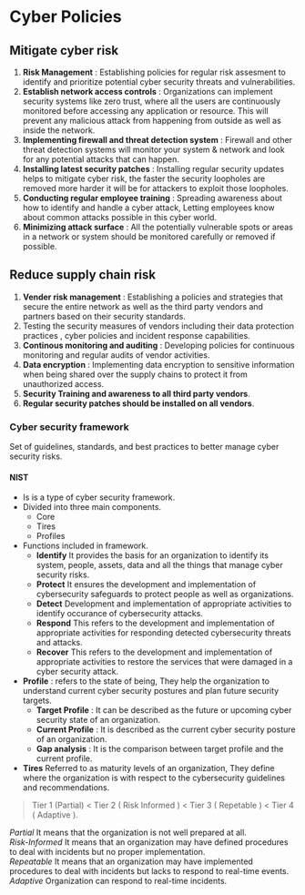 # Cyber Policies


## Mitigate cyber risk

1. **Risk Management** : Establishing policies for regular risk assesment to identify and prioritize potential cyber security threats and vulnerabilities. 
2. **Establish network access controls** : Organizations can implement security systems like zero trust, where all the users are continuously monitored before accessing any application or resource. This will prevent any malicious attack from happening from outside as well as inside the network. 
3. **Implementing firewall and threat detection system** : Firewall and other threat detection systems will monitor your system & network and look for any potential attacks that can happen. 
4. **Installing latest security patches** : Installing regular security updates helps to mitigate cyber risk, the faster the security loopholes are removed more harder it will be for attackers to exploit those loopholes. 
5. **Conducting regular employee training** : Spreading awareness about how to identify and handle a cyber attack, Letting employees know about common attacks possible in this cyber world. 
6. **Minimizing attack surface** : All the potentially vulnerable spots or areas in a network or system should be monitored carefully or removed if possible.


## Reduce supply chain risk

1. **Vender risk management** : Establishing a policies and strategies that secure the entire network as well as the third party vendors and partners based on their security standards. 
2. Testing the security measures of vendors including their data protection practices , cyber policies and incident response capabilities. 
3. **Continous monitoring and auditing** : Developing policies for continuous monitoring and regular audits of vendor activities. 
4. **Data encryption** : Implementing data encryption to sensitive information when being shared over the supply chains to protect it from unauthorized access.
5. **Security Training and awareness to all third party vendors**.
6. **Regular security patches should be installed on all vendors**. 


### Cyber security framework

Set of guidelines, standards, and best practices to better manage cyber security risks. <br>

#### NIST

* Is is a type of cyber security framework. 
* Divided into three main components. 
  *  Core
  *  Tires 
  *  Profiles
* Functions included in framework.
  * **Identify** It provides the basis for an organization to identify its system, people, assets, data and all the things that manage cyber security risks. 
  * **Protect** It ensures the development and implementation of cybersecurity safeguards to protect people as well as organizations.
  * **Detect** Development and implementation of appropriate activities to identify occurance of cybersecurity attacks. 
  * **Respond** This refers to the development and implementation of appropriate activities for responding detected cybersecurity threats and attacks. 
  * **Recover** This refers to the development and implementation of appropriate activities to restore the services that were damaged in a cyber security attack. 
* **Profile** : refers to the state of being, They help the organization to understand current cyber security postures and plan future security targets. 
    * **Target Profile** : It can be described as the future or upcoming cyber security state of an organization.  
    * **Current Profile** : It is described as the current cyber security posture of an organization. 
    * **Gap analysis** : It is the comparison between target profile and the current profile.
* **Tires** Referred to as maturity levels of an organization, They define where the organization is with respect to the cybersecurity guidelines and recommendations.<br>

> Tier 1 (Partial) $<$ Tier 2 ( Risk Informed ) $<$ Tier 3 ( Repetable ) $<$ Tier 4 ( Adaptive ).

_Partial_ It means that the organization is not well prepared at all. <br>
_Risk-Informed_ It means that an organization may have defined procedures to deal with incidents but no proper implementation. <br>
_Repeatable_ It means that an organization may have implemented procedures to deal with incidents but lacks to respond to real-time events.<br>
_Adaptive_ Organization can respond to real-time incidents. 
